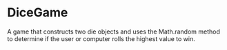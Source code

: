 # DiceGame
A game that constructs two die objects and uses the Math.random method to determine if the user or computer rolls the highest value to win.
